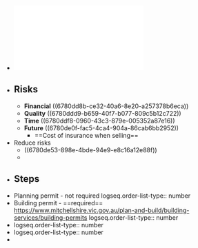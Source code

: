 - ![PRS-HAN-008-Owner-Builder-Information-and-Study-Guide.pdf](../assets/PRS-HAN-008-Owner-Builder-Information-and-Study-Guide_1736498537051_0.pdf)
- ## Risks
	- **Financial** ((6780dd8b-ce32-40a6-8e20-a257378b6eca))
	- **Quality** ((6780ddd9-b659-40f7-b077-809c5b12c722))
	- **Time** ((6780ddf8-0960-43c3-879e-005352a87e16))
	- **Future** ((6780de0f-fac5-4ca4-904a-86cab6bb2952))
		- ==Cost of insurance when selling==
- Reduce risks
	- ((6780de53-898e-4bde-94e9-e8c16a12e88f))
	-
- ## Steps
- Planning permit - not required
  logseq.order-list-type:: number
- Building permit - ==required== https://www.mitchellshire.vic.gov.au/plan-and-build/building-services/building-permits
  logseq.order-list-type:: number
- logseq.order-list-type:: number
- logseq.order-list-type:: number
-
